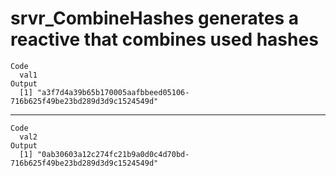 # srvr_CombineHashes generates a reactive that combines used hashes

    Code
      val1
    Output
      [1] "a3f7d4a39b65b170005aafbbeed05106-716b625f49be23bd289d3d9c1524549d"

---

    Code
      val2
    Output
      [1] "0ab30603a12c274fc21b9a0d0c4d70bd-716b625f49be23bd289d3d9c1524549d"

